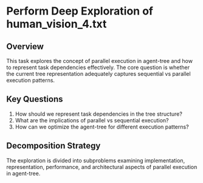 # Perform Deep Exploration of human_vision_4.txt

## Overview
This task explores the concept of parallel execution in agent-tree and how to represent task dependencies effectively. The core question is whether the current tree representation adequately captures sequential vs parallel execution patterns.

## Key Questions
1. How should we represent task dependencies in the tree structure?
2. What are the implications of parallel vs sequential execution?
3. How can we optimize the agent-tree for different execution patterns?

## Decomposition Strategy
The exploration is divided into subproblems examining implementation, representation, performance, and architectural aspects of parallel execution in agent-tree.